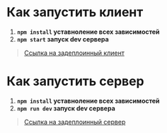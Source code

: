 # Как запустить клиент

1. **`npm install` уставноление всех зависимостей**
2. **`npm start` запуск dev сервера**

> [Ссылка на задеплоинный клиент](https://welbex-front.vercel.app/)

# Как запустить сервер

1. **`npm install` уставноление всех зависимостей**
2. **`npm run dev` запуск dev сервера**

> [Ссылка на задеплоинный сервер](https://wlbex-backend.herokuapp.com/api/)
